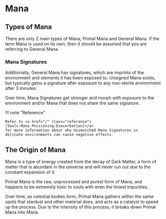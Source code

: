 # Mana
## Types of Mana
There are only 2 main types of Mana; Primal Mana and General Mana.
If the term Mana is used on its own, then it should be assumed
that you are referring to General Mana.

### Mana Signatures
Additionally, General Mana has signatures, which are imprints of the
environment and elements it has been exposed to.
Unsigned Mana exists, but typically gains a signature after exposure
to any non-sterile environment after 3 minutes.

Over time, Mana Signatures get stronger and morph with exposure
to the environment and/or Mana that does not share the same signature.

!!! note "Reference"

    Refer to <a href="/" class="reference">[Souls:Mana_Poisioning:Exacerbation]</a>
    for more information about why mismatched Mana Signatures in
    delicate environments can cause negative effects.

## The Origin of Mana
Mana is a type of energy created from the decay of Dark Matter, a
form of matter that is abundant in the universe and will never run
out due to the constant expansion of it.

Primal Mana is the raw, unprocessed and purest form of Mana, and
happens to be extremely toxic to souls with even the tiniest
impurities.

Over time, as celestial bodies form, Primal Mana gathers within
the same spots that stardust and other material does, and acts as a
catalyst to speed up the process. Due to the intensity of this
process, it breaks down Primal Mana into Mana.
